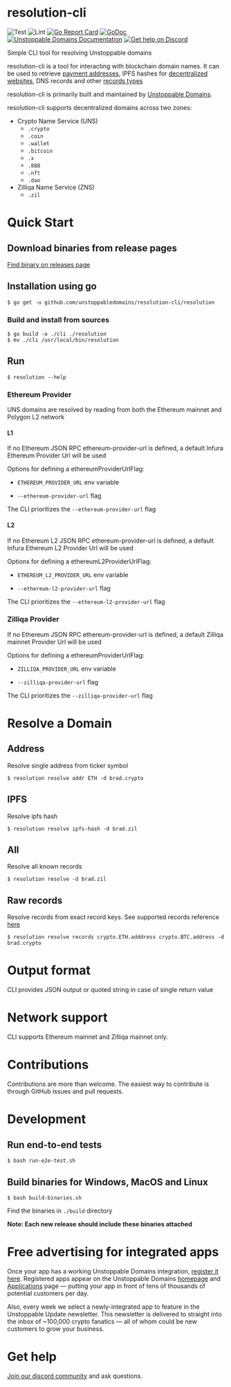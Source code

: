 # resolution-cli

![Test](https://github.com/unstoppabledomains/resolution-cli/actions/workflows/e2e-test.yml/badge.svg?branch=master)
![Lint](https://github.com/unstoppabledomains/resolution-cli/actions/workflows/lint.yml/badge.svg?branch=master)
[![Go Report Card](https://goreportcard.com/badge/github.com/unstoppabledomains/resolution-cli)](https://goreportcard.com/report/github.com/unstoppabledomains/resolution-cli)
[![GoDoc](https://godoc.org/github.com/unstoppabledomains/resolution-cli?status.svg)](https://pkg.go.dev/github.com/unstoppabledomains/resolution-cli)
[![Unstoppable Domains Documentation](https://img.shields.io/badge/docs-unstoppabledomains.com-blue)](https://docs.unstoppabledomains.com/)
[![Get help on Discord](https://img.shields.io/badge/Get%20help%20on-Discord-blueviolet)](https://discord.gg/b6ZVxSZ9Hn)

Simple CLI tool for resolving Unstoppable domains

resolution-cli is a tool for interacting with blockchain domain names. It can be used to retrieve [payment addresses](https://unstoppabledomains.com/features#Add-Crypto-Addresses), IPFS hashes for [decentralized websites](https://unstoppabledomains.com/features#Build-Website), DNS records and other [records types](https://docs.unstoppabledomains.com/domain-registry-essentials/records-reference)

resolution-cli is primarily built and maintained by [Unstoppable Domains](https://unstoppabledomains.com/).

resolution-cli supports decentralized domains across two zones:

- Crypto Name Service (UNS)
  - `.crypto`
  - `.coin`
  - `.wallet`
  - `.bitcoin`
  - `.x`
  - `.888`
  - `.nft`
  - `.dao`
- Zilliqa Name Service (ZNS)
  - `.zil`

# Quick Start

## Download binaries from release pages

[Find binary on releases page](https://github.com/unstoppabledomains/resolution-cli/releases)

## Installation using go

```shell
$ go get -u github.com/unstoppabledomains/resolution-cli/resolution
```

### Build and install from sources

```shell
$ go build -o ./cli ./resolution
$ mv ./cli /usr/local/bin/resolution
```

## Run

```shell
$ resolution --help
```

### Ethereum Provider

UNS domains are resolved by reading from both the Ethereum mainnet and Polygon L2 network

#### L1

If no Ethereum JSON RPC ethereum-provider-url is defined, a default Infura Ethereum Provider Url will be used

Options for defining a ethereumProviderUrlFlag:

- `ETHEREUM_PROVIDER_URL` env variable

- `--ethereum-provider-url` flag

The CLI prioritizes the `--ethereum-provider-url` flag

#### L2

If no Ethereum L2 JSON RPC ethereum-provider-url is defined, a default Infura Ethereum L2 Provider Url will be used

Options for defining a ethereumL2ProviderUrlFlag:

- `ETHEREUM_L2_PROVIDER_URL` env variable

- `--ethereum-l2-provider-url` flag

The CLI prioritizes the `--ethereum-l2-provider-url` flag

### Zilliqa Provider

If no Ethereum JSON RPC ethereum-provider-url is defined, a default Zilliqa mainnet Provider Url will be used

Options for defining a ethereumProviderUrlFlag:

- `ZILLIQA_PROVIDER_URL` env variable

- `--zilliqa-provider-url` flag

The CLI prioritizes the `--zilliqa-provider-url` flag

# Resolve a Domain

## Address

Resolve single address from ticker symbol

```shell
$ resolution resolve addr ETH -d brad.crypto
```

## IPFS

Resolve ipfs hash

```shell
$ resolution resolve ipfs-hash -d brad.zil
```

## All

Resolve all known records

```shell
$ resolution resolve -d brad.zil
```

## Raw records

Resolve records from exact record keys. See supported records reference [here](https://docs.unstoppabledomains.com/domain-registry-essentials/records-reference)

```shell
$ resolution resolve records crypto.ETH.adddress crypto.BTC.address -d brad.crypto
```

# Output format

CLI provides JSON output or quoted string in case of single return value

# Network support

CLI supports Ethereum mainnet and Zilliqa mainnet only.

# Contributions

Contributions are more than welcome. The easiest way to contribute is through GitHub issues and pull requests.

# Development

## Run end-to-end tests

```shell
$ bash run-e2e-test.sh
```

## Build binaries for Windows, MacOS and Linux

```shell
$ bash build-binaries.sh
```

Find the binaries in `./build` directory

**Note: Each new release should include these binaries attached**

# Free advertising for integrated apps

Once your app has a working Unstoppable Domains integration, [register it here](https://unstoppabledomains.com/app-submission). Registered apps appear on the Unstoppable Domains [homepage](https://unstoppabledomains.com/) and [Applications](https://unstoppabledomains.com/apps) page — putting your app in front of tens of thousands of potential customers per day.

Also, every week we select a newly-integrated app to feature in the Unstoppable Update newsletter. This newsletter is delivered to straight into the inbox of ~100,000 crypto fanatics — all of whom could be new customers to grow your business.

# Get help

[Join our discord community](https://discord.com/invite/b6ZVxSZ9Hn) and ask questions.
